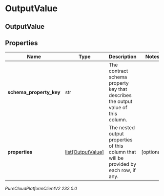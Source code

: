 # OutputValue

## OutputValue

## Properties

|Name | Type | Description | Notes|
|------------ | ------------- | ------------- | -------------|
| **schema_property_key** | str | The contract schema property key that describes the output value of this column. | |
| **properties** | [list[OutputValue]](OutputValue) | The nested output properties of this column that will be provided by each row, if any. | [optional] |



_PureCloudPlatformClientV2 232.0.0_
